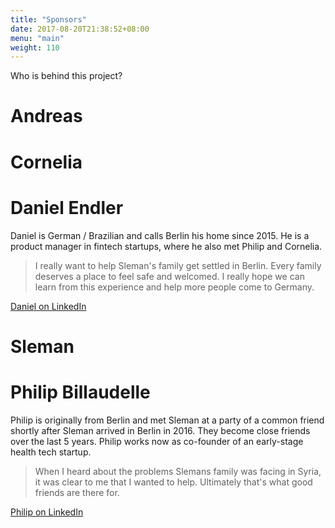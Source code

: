 ```yaml
---
title: "Sponsors"
date: 2017-08-20T21:38:52+08:00
menu: "main"
weight: 110
---
```


Who is behind this project?

# Andreas

# Cornelia

# Daniel Endler
Daniel is German / Brazilian and calls Berlin his home since 2015. He is a product manager in fintech startups, where he also met Philip and Cornelia.

> I really want to help Sleman's family get settled in Berlin. Every family deserves a place to feel safe and welcomed. I really hope we can learn from this experience and help more people come to Germany.

[Daniel on LinkedIn](https://www.linkedin.com/in/endler/)

# Sleman

# Philip Billaudelle
Philip is originally from Berlin and met Sleman at a party of a common friend shortly after Sleman arrived in Berlin in 2016. They become close friends over the last 5 years. Philip works now as co-founder of an early-stage health tech startup. 

> When I heard about the problems Slemans family was facing in Syria, it was clear to me that I wanted to help. Ultimately that's what good friends are there for. 

[Philip on LinkedIn](https://www.linkedin.com/in/philip-billaudelle-8192bab7/)